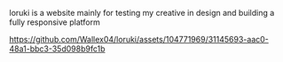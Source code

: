  loruki is a website mainly for testing my creative in design and building a fully responsive platform 
 
https://github.com/Wallex04/loruki/assets/104771969/31145693-aac0-48a1-bbc3-35d098b9fc1b
